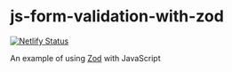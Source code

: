# js-form-validation-with-zod

[![Netlify Status](https://api.netlify.com/api/v1/badges/60a363cd-492b-42e9-a149-abb8c3e44c49/deploy-status)](https://app.netlify.com/projects/zod-contact-form/deploys)

An example of using [Zod](https://zod.dev/) with JavaScript
